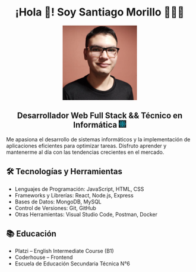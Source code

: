 
<h1 align="center">¡Hola 👋! Soy Santiago Morillo 👨🏻‍💻</h1>


<p align="center">
<img src="./otrapalcv.png" alt="Foto CV" height="200" width="200" align="center"/>
<p>

<h2 align="center">Desarrollador Web Full Stack && Técnico en Informática <img src="./imagen-react.jpeg" height="20" width="20"/></h2>

<p>Me apasiona el desarrollo de sistemas informáticos y la implementación de aplicaciones eficientes para optimizar tareas. Disfruto aprender y mantenerme al día con las tendencias crecientes en el mercado.</p>

<h2><b>🛠️ Tecnologías y Herramientas</b></h2>
<ul>
<li>Lenguajes de Programación: JavaScript, HTML, CSS</li>
<li>Frameworks y Librerías: React, Node.js, Express</li>
<li>Bases de Datos: MongoDB, MySQL</li>
<li>Control de Versiones: Git, GitHub</li>
<li>Otras Herramientas: Visual Studio Code, Postman, Docker</li>
</ul>


<h2><b>📚 Educación</b></h2>
<ul>
<li>Platzi – English Intermediate Course (B1)</li>
<li>Coderhouse – Frontend</li>
<li>Escuela de Educación Secundaria Técnica N°6</li>
</ul>